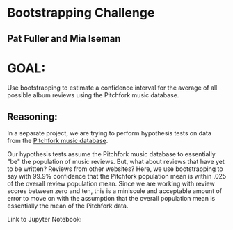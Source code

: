 # Bootstrapping Challenge

## Pat Fuller and Mia Iseman

# GOAL: 

Use bootstrapping to estimate a confidence interval for the average of all possible album reviews using the Pitchfork music database. 

## Reasoning: 

In a separate project, we are trying to perform hypothesis tests on data from the <a href= 'https://www.kaggle.com/nolanbconaway/pitchfork-data'> Pitchfork music database</a>. 

Our hypothesis tests assume the Pitchfork music database to essentially "be" the population of music reviews. But, what about reviews that have yet to be written? Reviews from other websites?  Here, we use bootstrapping to say with 99.9% confidence that the Pitchfork population mean is within .025 of the overall review population mean. Since we are working with review scores between zero and ten, this is a miniscule and acceptable amount of error to move on with the assumption that the overall population mean is essentially the mean of the Pitchfork data.  

Link to Jupyter Notebook: <a href=''> </a>